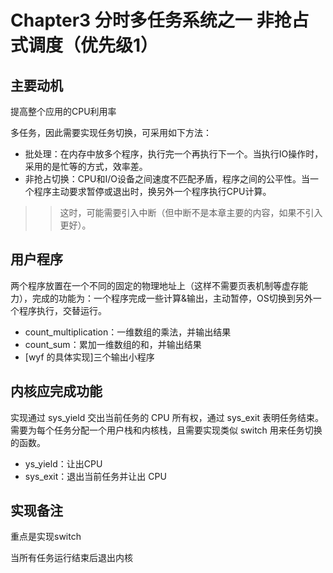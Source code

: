 # Chapter3 分时多任务系统之一 非抢占式调度（优先级1）
## 主要动机
提高整个应用的CPU利用率

多任务，因此需要实现任务切换，可采用如下方法：

- 批处理：在内存中放多个程序，执行完一个再执行下一个。当执行IO操作时，采用的是忙等的方式，效率差。
- 非抢占切换：CPU和I/O设备之间速度不匹配矛盾，程序之间的公平性。当一个程序主动要求暂停或退出时，换另外一个程序执行CPU计算。
>> 这时，可能需要引入中断（但中断不是本章主要的内容，如果不引入更好）。

## 用户程序
两个程序放置在一个不同的固定的物理地址上（这样不需要页表机制等虚存能力），完成的功能为：一个程序完成一些计算&输出，主动暂停，OS切换到另外一个程序执行，交替运行。

- count_multiplication：一维数组的乘法，并输出结果
- count_sum：累加一维数组的和，并输出结果
- [wyf 的具体实现]三个输出小程序
## 内核应完成功能
实现通过 sys_yield 交出当前任务的 CPU 所有权，通过 sys_exit 表明任务结束。需要为每个任务分配一个用户栈和内核栈，且需要实现类似 switch 用来任务切换的函数。

- ys_yield：让出CPU
- sys_exit：退出当前任务并让出 CPU
## 实现备注
重点是实现switch

当所有任务运行结束后退出内核